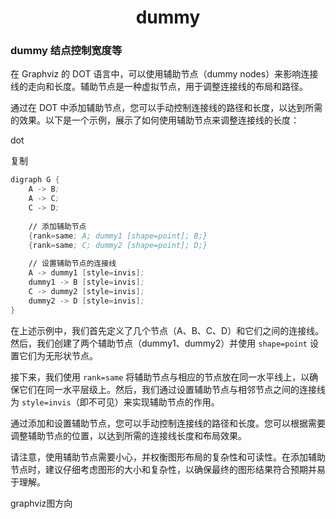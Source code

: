 <h1 align="center">dummy</h1>


### dummy 结点控制宽度等

在 Graphviz 的 DOT 语言中，可以使用辅助节点（dummy nodes）来影响连接线的走向和长度。辅助节点是一种虚拟节点，用于调整连接线的布局和路径。

通过在 DOT 中添加辅助节点，您可以手动控制连接线的路径和长度，以达到所需的效果。以下是一个示例，展示了如何使用辅助节点来调整连接线的长度：

dot

复制

```asm
digraph G {
    A -> B;
    A -> C;
    C -> D;
    
    // 添加辅助节点
    {rank=same; A; dummy1 [shape=point]; B;}
    {rank=same; C; dummy2 [shape=point]; D;}
    
    // 设置辅助节点的连接线
    A -> dummy1 [style=invis];
    dummy1 -> B [style=invis];
    C -> dummy2 [style=invis];
    dummy2 -> D [style=invis];
}
```

在上述示例中，我们首先定义了几个节点（A、B、C、D）和它们之间的连接线。然后，我们创建了两个辅助节点（dummy1、dummy2）并使用 `shape=point` 设置它们为无形状节点。

接下来，我们使用 `rank=same` 将辅助节点与相应的节点放在同一水平线上，以确保它们在同一水平层级上。然后，我们通过设置辅助节点与相邻节点之间的连接线为 `style=invis`（即不可见）来实现辅助节点的作用。

通过添加和设置辅助节点，您可以手动控制连接线的路径和长度。您可以根据需要调整辅助节点的位置，以达到所需的连接线长度和布局效果。

请注意，使用辅助节点需要小心，并权衡图形布局的复杂性和可读性。在添加辅助节点时，建议仔细考虑图形的大小和复杂性，以确保最终的图形结果符合预期并易于理解。



graphviz图方向